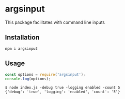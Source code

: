 # argsinput

This package facilitates with command line inputs

## Installation

```shell
npm i argsinput
```

## Usage

```js
const options = require('argsinput');
console.log(options);
```

```shell
$ node index.js -debug true -logging enabled -count 5
{'debug': 'true', 'logging': 'enabled', 'count': '5'}
```
